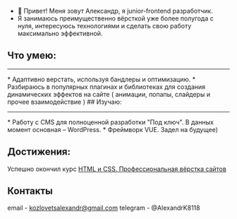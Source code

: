- 👋 Привет! Меня зовут Александр, я junior-frontend разработчик.
- Я занимаюсь преимущественно вёрсткой уже более полугода с нуля, интересуюсь технологиями и сделать свою работу максимально эффективной.

## Что умею:
<hr/>
* Адаптивно верстать, используя бандлеры и оптимизацию.
* Разбираюсь в популярных плагинах и библиотеках для создания динамических эффектов на сайте ( анимации, попапы, слайдеры и прочее взаимодействие )
## Изучаю:
<hr/>
* Работу с CMS для полноценной разработки "Под ключ". В данных момент основная – WordPress.
* Фреймворк VUE. Задел на будущее)

## Достижения:
Успешно окончил курс [HTML и CSS. Профессиональная вёрстка сайтов](https://htmlacademy.ru/intensive/htmlcss)

## Контакты

email - kozlovetsalexandr@gmail.com
telegram - @AlexandrK8118
